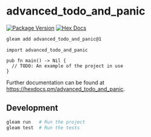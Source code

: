 # advanced_todo_and_panic

[![Package Version](https://img.shields.io/hexpm/v/advanced_todo_and_panic)](https://hex.pm/packages/advanced_todo_and_panic)
[![Hex Docs](https://img.shields.io/badge/hex-docs-ffaff3)](https://hexdocs.pm/advanced_todo_and_panic/)

```sh
gleam add advanced_todo_and_panic@1
```
```gleam
import advanced_todo_and_panic

pub fn main() -> Nil {
  // TODO: An example of the project in use
}
```

Further documentation can be found at <https://hexdocs.pm/advanced_todo_and_panic>.

## Development

```sh
gleam run   # Run the project
gleam test  # Run the tests
```
